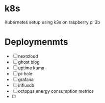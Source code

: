 # k8s
Kubernetes setup using k3s on raspberry pi 3b 

# Deploymenmts

- [ ] nextcloud
- [ ] ghost blog
- [ ] uptime kuma
- [ ] pi-hole
- [ ] grafana
- [ ] influxdb
- [ ] octopus.energy consumption metrics
- [ ]
